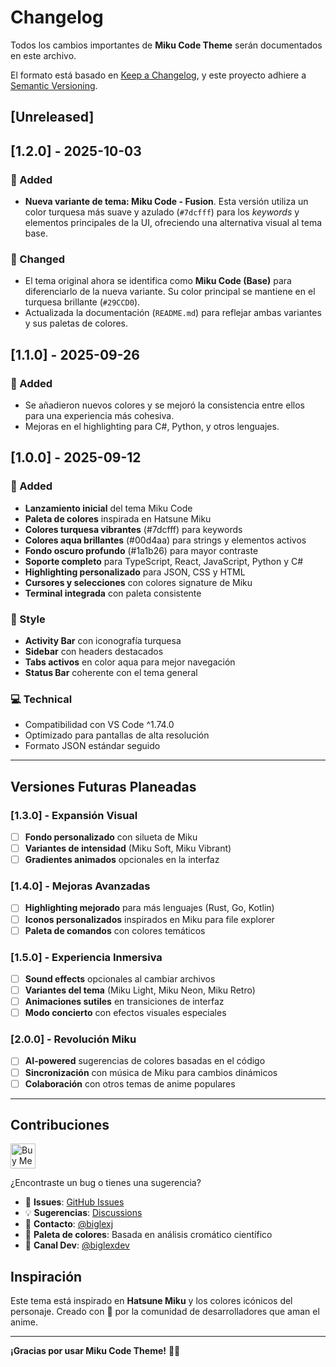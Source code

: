 # Changelog

Todos los cambios importantes de **Miku Code Theme** serán documentados en este archivo.

El formato está basado en [Keep a Changelog](https://keepachangelog.com/es-es/1.0.0/),
y este proyecto adhiere a [Semantic Versioning](https://semver.org/spec/v2.0.0.html).

## [Unreleased]

## [1.2.0] - 2025-10-03

### 🎉 Added
- **Nueva variante de tema: Miku Code - Fusion**. Esta versión utiliza un color turquesa más suave y azulado (`#7dcfff`) para los *keywords* y elementos principales de la UI, ofreciendo una alternativa visual al tema base.

### 🔧 Changed
- El tema original ahora se identifica como **Miku Code (Base)** para diferenciarlo de la nueva variante. Su color principal se mantiene en el turquesa brillante (`#29CCD0`).
- Actualizada la documentación (`README.md`) para reflejar ambas variantes y sus paletas de colores.

## [1.1.0] - 2025-09-26

### 🎉 Added
- Se añadieron nuevos colores y se mejoró la consistencia entre ellos para una experiencia más cohesiva.
- Mejoras en el highlighting para C#, Python, y otros lenguajes.

## [1.0.0] - 2025-09-12

### 🎉 Added
- **Lanzamiento inicial** del tema Miku Code
- **Paleta de colores** inspirada en Hatsune Miku
- **Colores turquesa vibrantes** (#7dcfff) para keywords
- **Colores aqua brillantes** (#00d4aa) para strings y elementos activos
- **Fondo oscuro profundo** (#1a1b26) para mayor contraste
- **Soporte completo** para TypeScript, React, JavaScript, Python y C#
- **Highlighting personalizado** para JSON, CSS y HTML
- **Cursores y selecciones** con colores signature de Miku
- **Terminal integrada** con paleta consistente

### 🎨 Style
- **Activity Bar** con iconografía turquesa
- **Sidebar** con headers destacados
- **Tabs activos** en color aqua para mejor navegación
- **Status Bar** coherente con el tema general

### 💻 Technical
- Compatibilidad con VS Code ^1.74.0
- Optimizado para pantallas de alta resolución
- Formato JSON estándar seguido

---

## Versiones Futuras Planeadas

### [1.3.0] - Expansión Visual
- [ ] **Fondo personalizado** con silueta de Miku
- [ ] **Variantes de intensidad** (Miku Soft, Miku Vibrant)
- [ ] **Gradientes animados** opcionales en la interfaz

### [1.4.0] - Mejoras Avanzadas
- [ ] **Highlighting mejorado** para más lenguajes (Rust, Go, Kotlin)
- [ ] **Iconos personalizados** inspirados en Miku para file explorer
- [ ] **Paleta de comandos** con colores temáticos

### [1.5.0] - Experiencia Inmersiva
- [ ] **Sound effects** opcionales al cambiar archivos
- [ ] **Variantes del tema** (Miku Light, Miku Neon, Miku Retro)
- [ ] **Animaciones sutiles** en transiciones de interfaz
- [ ] **Modo concierto** con efectos visuales especiales

### [2.0.0] - Revolución Miku
- [ ] **AI-powered** sugerencias de colores basadas en el código
- [ ] **Sincronización** con música de Miku para cambios dinámicos
- [ ] **Colaboración** con otros temas de anime populares

---

## Contribuciones
<p align="left">
  <a href="https://www.buymeacoffee.com/biglexj" target="_blank"><img src="https://cdn.buymeacoffee.com/buttons/v2/default-yellow.png" alt="Buy Me A Coffee" height="40"></a>
</p>

¿Encontraste un bug o tienes una sugerencia? 
- 🐛 **Issues**: [GitHub Issues](https://github.com/biglexj/miku-code-theme)
- 💡 **Sugerencias**: [Discussions](https://github.com/biglexj/miku-code-theme/discussions)
- 📧 **Contacto**: [@biglexj](https://github.com/biglexj)
- 🎨 **Paleta de colores**: Basada en análisis cromático científico
- 🎵 **Canal Dev**: [@biglexdev](https://youtube.com/@biglexdev)

## Inspiración

Este tema está inspirado en **Hatsune Miku** y los colores icónicos del personaje.
Creado con 💙 por la comunidad de desarrolladores que aman el anime.

---

**¡Gracias por usar Miku Code Theme!** 🎌✨